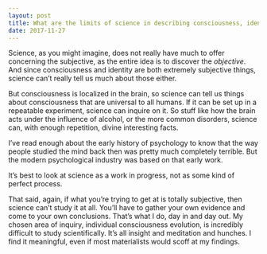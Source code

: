 ```yaml
---
layout: post
title: What are the limits of science in describing consciousness, identity, or the subjective?
date: 2017-11-27
---
```


<p>Science, as you might imagine, does not really have much to offer concerning the subjective, as the entire idea is to discover the <i>objective</i>. And since consciousness and identity are both extremely subjective things, science can’t really tell us much about those either.</p><p>But consciousness is localized in the brain, so science can tell us things about consciousness that are universal to all humans. If it can be set up in a repeatable experiment, science can inquire on it. So stuff like how the brain acts under the influence of alcohol, or the more common disorders, science can, with enough repetition, divine interesting facts.</p><p>I’ve read enough about the early history of psychology to know that the way people studied the mind back then was pretty much completely terrible. But the modern psychological industry was based on that early work.</p><p>It’s best to look at science as a work in progress, not as some kind of perfect process.</p><p>That said, again, if what you’re trying to get at is totally subjective, then science can’t study it at all. You’ll have to gather your own evidence and come to your own conclusions. That’s what I do, day in and day out. My chosen area of inquiry, individual consciousness evolution, is incredibly difficult to study scientifically. It’s all insight and meditation and hunches. I find it meaningful, even if most materialists would scoff at my findings.</p>
